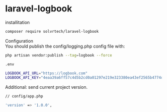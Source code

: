 # laravel-logbook

installitation

```bash
composer require solvrtech/laravel-logbook
```

Configuration<br>
You should publish the config/logging.php config file with:
```bash
php artisan vendor:publish --tag=logbook --force
```

```bash
.env

LOGBOOK_API_URL="https://logbook.com"
LOGBOOK_API_KEY="4eaa39a6ff57c4d5b2cd0a01297e219e323380ea43ef2565b4774d710f727dd243a48aa9ae32f10757d19246f5167e945d4d521b2dbc0f5119bbb1c2b493ef70"
```

Additional: send current project version.
```bash
// config/app.php

'version' => '1.0.0',
```
